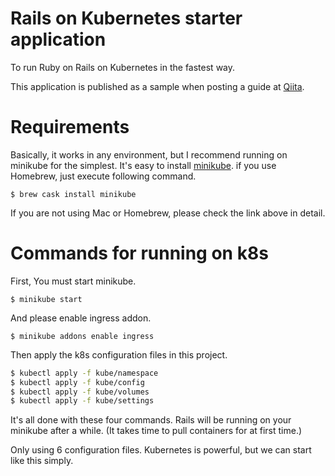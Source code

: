 # Rails on Kubernetes starter application

To run Ruby on Rails on Kubernetes in the fastest way.

This application is published as a sample when posting a guide at [Qiita](https://qiita.com/).

# Requirements

Basically, it works in any environment, but I recommend running on minikube for the simplest. It's easy to install [minikube](https://github.com/kubernetes/minikube). if you use Homebrew, just execute following command.

`$ brew cask install minikube`

If you are not using Mac or Homebrew, please check the link above in detail.

# Commands for running on k8s

First, You must start minikube.

`$ minikube start`

And please enable ingress addon.

`$ minikube addons enable ingress`

Then apply the k8s configuration files in this project.

```bash
$ kubectl apply -f kube/namespace
$ kubectl apply -f kube/config
$ kubectl apply -f kube/volumes
$ kubectl apply -f kube/settings
```

It's all done with these four commands. Rails will be running on your minikube after a while. (It takes time to pull containers for at first time.)

Only using 6 configuration files. Kubernetes is powerful, but we can start like this simply.
